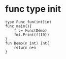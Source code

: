 # func type init

```
type Func fun(int)int
func main(){
    f := Func(Demo)
    fmt.Print(f(10))
}
fun Demo(n int) int{
    return n+n
}
```
